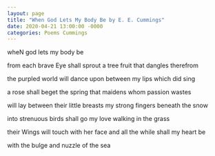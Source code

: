 ```yaml
---
layout: page
title: "When God Lets My Body Be by E. E. Cummings"
date: 2020-04-21 13:00:00 -0000
categories: Poems Cummings
---
```


wheN god lets my body be

from each brave Eye shall sprout a tree
fruit that dangles therefrom

the purpled world will dance upon
between my lips which did sing

a rose shall beget the spring
that maidens whom passion wastes

will lay between their little breasts
my strong fingers beneath the snow

into strenuous birds shall go
my love walking in the grass

their Wings will touch with her face
and all the while shall my heart be

with the bulge and nuzzle of the sea
